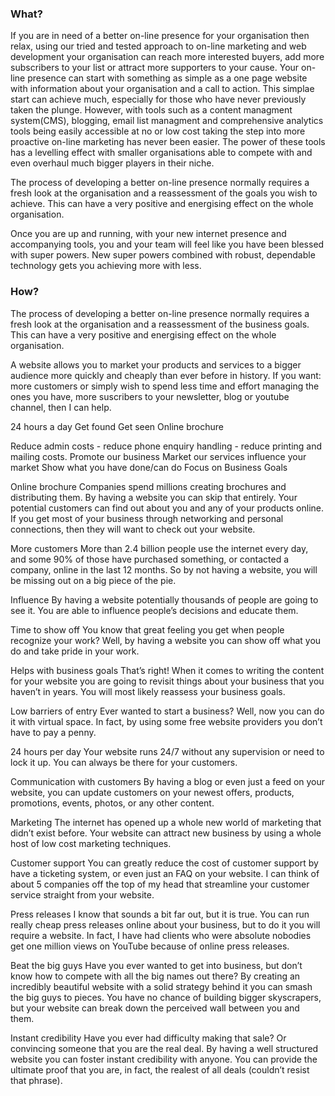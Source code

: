 ### What?
If you are in need of a better on-line presence for your organisation then relax, using our tried and tested approach to on-line marketing and web development your organisation can reach more interested buyers, add more subscribers to your list or attract more supporters to your cause. 
Your on-line presence can start with something as simple as a one page website with information about your organisation and a call to action. This simplae start can achieve much, especially for those who have never previously taken the plunge. However, with tools such as a content managment system(CMS), blogging, email list managment and comprehensive analytics tools being  easily accessible at no or low cost taking the step into more proactive on-line marketing has never been easier. The power of these tools has a levelling effect with smaller organisations able to compete with and even overhaul much bigger players in their niche. 

The process of developing a better on-line presence normally requires a fresh look at the organisation and a reassessment of the goals you wish to achieve. This can have a very positive and energising effect on the whole organisation.

Once you are up and running, with your new internet presence and accompanying tools, you and your team will feel like you have been blessed with super powers.  New super powers combined with robust, dependable technology gets you achieving more with less.

### How?
The process of developing a better on-line presence normally requires a fresh look at the organisation and a reassessment of the business goals. This can have a very positive and energising effect on the whole organisation.

A website allows you to market your products and services to a bigger audience more quickly and cheaply than ever before in history. If you want: more customers or simply wish to spend less time and effort managing the ones you have, more suscribers to your newsletter, blog or youtube channel, then I can help.

 



24 hours a day
Get found
Get seen
Online brochure

Reduce admin costs - reduce phone enquiry handling - reduce printing and mailing costs.
Promote our business Market our services
influence your market
Show what you have done/can do
Focus on Business Goals

Online brochure
Companies spend millions creating brochures and distributing them. By having a website you can skip that entirely. Your potential customers can find out about you and any of your products online. If you get most of your business through networking and personal connections, then they will want to check out your website.

More customers
More than 2.4 billion people use the internet every day, and some 90% of those have purchased something, or contacted a company, online in the last 12 months. So by not having a website, you will be missing out on a big piece of the pie.

Influence
By having a website potentially thousands of people are going to see it. You are able to influence people’s decisions and educate them.

Time to show off
You know that great feeling you get when people recognize your work? Well, by having a website you can show off what you do and take pride in your work.

Helps with business goals
That’s right! When it comes to writing the content for your website you are going to revisit things about your business that you haven’t in years. You will most likely reassess your business goals.

Low barriers of entry
Ever wanted to start a business? Well, now you can do it with virtual space. In fact, by using some free website providers you don’t have to pay a penny.

24 hours per day
Your website runs 24/7 without any supervision or need to lock it up. You can always be there for your customers.

Communication with customers
By having a blog or even just a feed on your website, you can update customers on your newest offers, products, promotions, events, photos, or any other content.

Marketing
The internet has opened up a whole new world of marketing that didn’t exist before. Your website can attract new business by using a whole host of low cost marketing techniques.

Customer support
You can greatly reduce the cost of customer support by have a ticketing system, or even just an FAQ on your website. I can think of about 5 companies off the top of my head that streamline your customer service straight from your website.

Press releases
I know that sounds a bit far out, but it is true. You can run really cheap press releases online about your business, but to do it you will require a website. In fact, I have had clients who were absolute nobodies get one million views on YouTube because of online press releases.

 Beat the big guys
Have you ever wanted to get into business, but don’t know how to compete with all the big names out there? By creating an incredibly beautiful website with a solid strategy behind it you can smash the big guys to pieces. You have no chance of building bigger skyscrapers, but your website can break down the perceived wall between you and them.

Instant credibility
Have you ever had difficulty making that sale? Or convincing someone that you are the real deal. By having a well structured website you can foster instant credibility with anyone. You can provide the ultimate proof that you are, in fact, the realest of all deals (couldn’t resist that phrase).